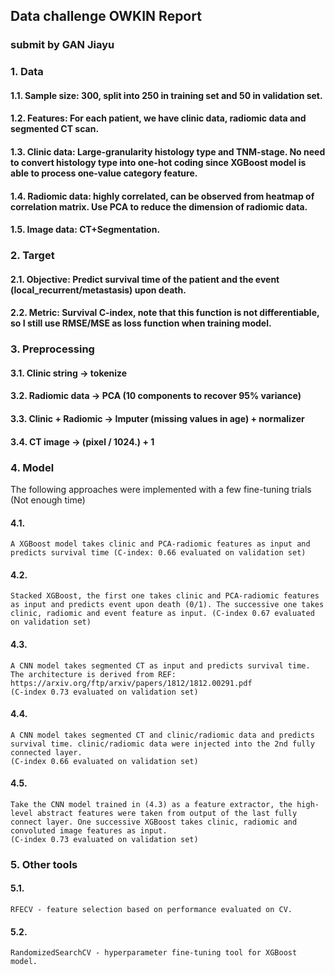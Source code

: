 ## Data challenge OWKIN Report 

### submit by GAN Jiayu

### 1. Data
#### 1.1. Sample size: 300, split into 250 in training set and 50 in validation set.
#### 1.2. Features: For each patient, we have clinic data, radiomic data and segmented CT scan. 
#### 1.3. Clinic data: Large-granularity histology type and TNM-stage. No need to convert histology type into one-hot coding since XGBoost model is able to process one-value category feature.
#### 1.4. Radiomic data: highly correlated, can be observed from heatmap of correlation matrix. Use PCA to reduce the dimension of radiomic data.
#### 1.5. Image data: CT+Segmentation.

### 2. Target
#### 2.1. Objective: Predict survival time of the patient and the event (local_recurrent/metastasis) upon death.
#### 2.2. Metric: Survival C-index, note that this function is not differentiable, so I still use RMSE/MSE as loss function when training model.

### 3. Preprocessing
#### 3.1. Clinic string -> tokenize
#### 3.2. Radiomic data -> PCA (10 components to recover 95% variance)
#### 3.3. Clinic + Radiomic -> Imputer (missing values in age) + normalizer
#### 3.4. CT image -> (pixel / 1024.) + 1

### 4. Model
The following approaches were implemented with a few fine-tuning trials (Not enough time) 

#### 4.1. 
    A XGBoost model takes clinic and PCA-radiomic features as input and predicts survival time (C-index: 0.66 evaluated on validation set)

#### 4.2. 
    Stacked XGBoost, the first one takes clinic and PCA-radiomic features as input and predicts event upon death (0/1). The successive one takes clinic, radiomic and event feature as input. (C-index 0.67 evaluated on validation set)

#### 4.3. 
    A CNN model takes segmented CT as input and predicts survival time.
    The architecture is derived from REF: https://arxiv.org/ftp/arxiv/papers/1812/1812.00291.pdf 
    (C-index 0.73 evaluated on validation set)

#### 4.4. 
    A CNN model takes segmented CT and clinic/radiomic data and predicts survival time. clinic/radiomic data were injected into the 2nd fully connected layer.
    (C-index 0.66 evaluated on validation set)

#### 4.5. 
    Take the CNN model trained in (4.3) as a feature extractor, the high-level abstract features were taken from output of the last fully connect layer. One successive XGBoost takes clinic, radiomic and convoluted image features as input.
    (C-index 0.73 evaluated on validation set)

### 5. Other tools
#### 5.1.
    RFECV - feature selection based on performance evaluated on CV.
#### 5.2.
    RandomizedSearchCV - hyperparameter fine-tuning tool for XGBoost model.

